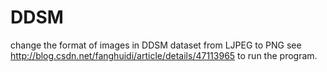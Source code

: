 # DDSM
change the format of images in DDSM dataset from LJPEG to PNG
see http://blog.csdn.net/fanghuidi/article/details/47113965 to run the program.
